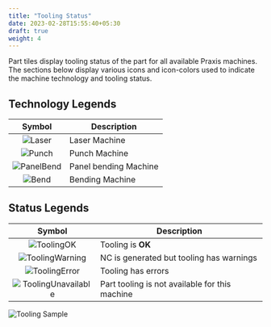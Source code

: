 ```yaml
---
title: "Tooling Status"
date: 2023-02-28T15:55:40+05:30
draft: true
weight: 4
---
```


Part tiles display tooling status of the part for all available Praxis machines. The sections below display various icons and icon-colors used to indicate the machine technology and tooling status.

Technology Legends
------------------

|Symbol|Description|
|:------:|---------|
|![Laser](/images/LaserTool.png?)| Laser Machine|
|![Punch](/images/PunchTool.png)| Punch Machine|
|![PanelBend](/images/PanelBend.png)| Panel bending Machine|
|![Bend](/images/Bend.png)|Bending Machine|


Status Legends
--------------

|Symbol|Description|
|:------:|---------|
|![ToolingOK](/images/ToolOK.png)|Tooling is **OK**|
|![ToolingWarning](/images/Warning.png)|NC is generated but tooling has warnings|
|![ToolingError](/images/Error.png)|Tooling has errors|
|![ToolingUnavailable](/images/ToolingUnavailable.png)|Part tooling is not available for this machine|

![Tooling Sample](/images/ToolingSample.png)